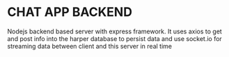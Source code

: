 # CHAT APP BACKEND

Nodejs backend based server with express framework. It uses axios to get and post info into the harper database to persist data and use socket.io for streaming data between client and this server in real time


